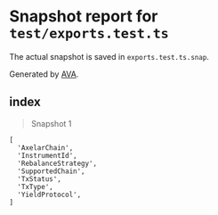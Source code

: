 # Snapshot report for `test/exports.test.ts`

The actual snapshot is saved in `exports.test.ts.snap`.

Generated by [AVA](https://avajs.dev).

## index

> Snapshot 1

    [
      'AxelarChain',
      'InstrumentId',
      'RebalanceStrategy',
      'SupportedChain',
      'TxStatus',
      'TxType',
      'YieldProtocol',
    ]
